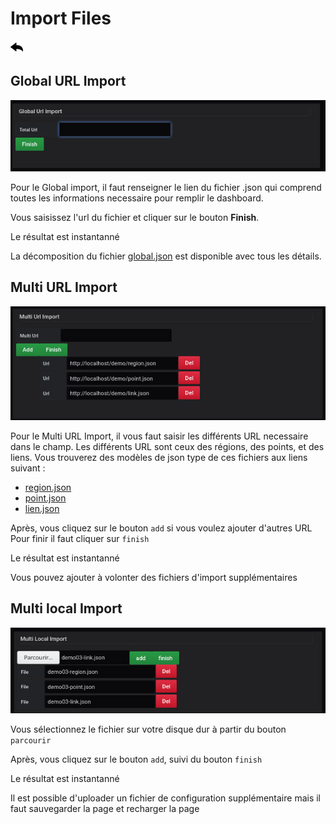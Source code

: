 
# Import Files
[![](../../screenshots/other/Go-back.png)](README.md)
 
## Global URL Import


![coordinate mode](../../screenshots/editor/import/global.jpg)

Pour le Global import, il faut renseigner le lien du fichier .json qui comprend toutes les informations necessaire pour remplir le dashboard.

Vous saisissez l'url du fichier et cliquer sur le bouton **Finish**. 

Le résultat est instantanné

La décomposition du fichier [global.json](../appendix/json-global.md) est disponible avec tous les détails.



## Multi URL Import


![coordinate mode](../../screenshots/editor/import/url-import.jpg)

Pour le Multi URL Import, il vous faut saisir les différents URL necessaire dans le champ. 
Les différents URL sont ceux des régions, des points, et des liens. 
Vous trouverez des modèles de json type de ces fichiers aux liens suivant :

- [region.json](../appendix/json-region.md)
- [point.json](../appendix/json-points.md)
- [lien.json](../appendix/json-links.md)

Après, vous cliquez sur le bouton `add` si vous voulez ajouter d'autres URL
Pour finir il faut cliquer sur `finish`


Le résultat est instantanné


Vous pouvez ajouter à volonter des fichiers d'import supplémentaires




 
## Multi local Import


![coordinate mode](../../screenshots/editor/import/local-import.jpg)



Vous sélectionnez le fichier sur votre disque dur à partir du bouton `parcourir`


Après, vous cliquez sur le bouton `add`, suivi du bouton `finish`


Le résultat est instantanné

Il est possible d'uploader un fichier de configuration supplémentaire mais il faut sauvegarder la page et recharger la page

    

